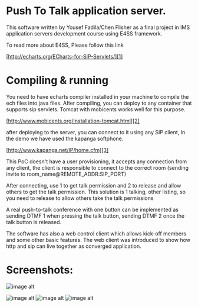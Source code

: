 Push To Talk application server. 
================================

This software written by Yousef Fadila/Chen Flisher as a final project in IMS application servers development course using E4SS framework. 

To read more about E4SS, Please follow this link

[http://echarts.org/ECharts-for-SIP-Servlets/][1] 

Compiling & running
==============================

You need to have echarts compiler installed in your machine to compile the ech files into java files. 
After compiling, you can deploy to any container that supports sip servlets.
Tomcat with mobicents works well for this purpose.

[http://www.mobicents.org/installation-tomcat.html][2] 

after deploying to the server, you can connect to it using any SIP client, In the demo we have used the kapanga softphone.

[http://www.kapanga.net/IP/home.cfm][3] 

This PoC doesn't have a user provisioning, it accepts any connection from any client, the client is responsible to connect to the correct room (sending invite to room_name@REMOTE_ADDR:SIP_PORT)

After connecting, use 1 to get talk permission and 2 to release and allow others to get the talk permission. This solution is 1 talking, other listing, so you need to release to allow others take the talk permissions 

A real push-to-talk conference with one button can be implemented as sending DTMF 1 when pressing the talk button, sending DTMF 2 once the talk button is released.

The software has also a web control client which allows kick-off members and some other basic features. The web client was introduced to show how http and sip can live together as converged application.

Screenshots:
==================
![image alt][4]

![image alt][5]
![image alt][6]
![image alt][7]


  [1]: http://echarts.org/ECharts-for-SIP-Servlets/
  [2]: http://www.mobicents.org/installation-tomcat.html
  [3]: http://www.kapanga.net/IP/home.cfm
  [4]: https://raw.githubusercontent.com/yousef-fadila/IMS-push-to-talk/master/arch.png
  [5]: https://raw.githubusercontent.com/yousef-fadila/IMS-push-to-talk/master/web-control-page.png
  [6]: https://raw.githubusercontent.com/yousef-fadila/IMS-push-to-talk/master/initialcallflow.png
  [7]: https://raw.githubusercontent.com/yousef-fadila/IMS-push-to-talk/master/push-to-tlak-flow.png